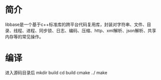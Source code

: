 ﻿# 简介

libbase是一个基于c++标准库的跨平台代码复用库，封装对字符串、文件、目录、线程、进程、同步锁、日志、编码、压缩、http、xml解析、json解析、共享内存等的常见操作。

# 编译
进入源码目录后
mkdir build
cd build
cmake ../
make
